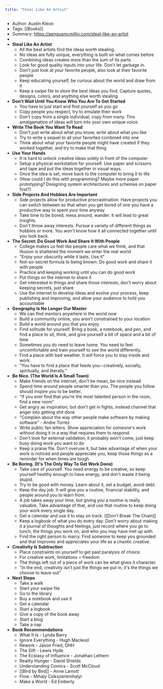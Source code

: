 ```yaml
---
title: "Steal Like An Artist"
---
```


- Author: Austin Kleon
- Tags: [[Books]]
- Summary: https://aengusmcmillin.com/steal-like-an-artist
- 
- **Steal Like An Artist**
    - All the best artists find the ideas worth stealing. 
    - No ideas are fully unique, everything is built on what comes before
    - Combining ideas creates more than the sum of its parts
    - Look for good quality inputs into your life. Don't let garbage in.
    - Don't just look at your favorite people, also look at their favorite people
    - Keep educating yourself, be curious about the world and draw from it
    - Keep a swipe file to store the best ideas you find. Capture quotes, designs, colors, and anything else worth stealing. 
- **Don't Wait Until You Know Who You Are To Get Started**
    - You have to just start and find yourself as you go
    - Copy people you respect, try to emulate their work
    - Don't copy from a single individual, copy from many. This amalgamation of ideas will turn into your own unique voice.
- **Write The Book You Want To Read**
    - Don't just write about what you know, write about what you like
    - Try to write a sequel to all your favorites combined into one
    - Think about what your favorite people might have created if they worked together, and try to make that thing
- **Use Your Hands**
    - It is hard to unlock creative ideas solely in front of the computer
    - Setup a physical workstation for yourself. Use paper and scissors and tape and put the ideas together in visual ways.
    - Once the idea is set, move back to the computer to bring it to life
    - (How could I do this with programming? Maybe more paper prototyping? Designing system architectures and schemas on paper first?)
- **Side Projects And Hobbies Are Important**
    - Side projects allow for productive procrastination. Have projects you can switch between so that when you get bored of one you have a productive way to spent your time anyway
    - Take time to be bored, mess around, wander. It will lead to great insights.
    - Don't throw away interests. Pursue a variety of different things as hobbies or more. You won't know how it all connected together until you look back.
- **The Secret: Do Good Work And Share It With People**
    - College makes us feel like people care what we think, and that illusion is shattered the moment we enter the real world
    - "Enjoy your obscurity while it lasts. Use it"
    - Not-so-secret formula to being known: Do good work and share it with people
    - Practice and keeping working until you can do good work
    - Put things on the internet to share it
    - Get interested in things and share those interests, don't worry about keeping secrets, just share
    - Use the internet to develop ideas and evolve your process, keep publishing and improving, and allow your audience to hold you accountable
- **Geography Is No Longer Our Master**
    - We can find mentors anywhere in the world now
    - Build a community online, you aren't constrained to your location
    - Build a world around you that you enjoy
    - Find solitude for yourself. Bring a book, a notebook, and pen, and find a place to sit, think, and give yourself a bit of space and a bit of time
    - Sometimes you do need to leave home. You need to feel uncomfortable and train yourself to see the world differently.
    - Find a place with bad weather. It will force you to stay inside and work.
    - "You have to find a place that feeds you--creatively, socially, spiritually, and literally."
- **Be Nice. (The World Is A Small Town)**
    - Make friends on the internet, don't be mean, be nice instead
    - Spend time around people smarter than you. The people you follow should inspire you to be better.
    - "If you ever find that you're the most talented person in the room, find a new room"
    - Get angry as inspiration, but don't get in fights, instead channel that anger into getting shit done
    - "Complain about the way other people make software by making software" - Andre Torrez
    - Write public fan letters. Show appreciation for someone's work without doing it in a way that requires them to respond. 
    - Don't look for external validation, it probably won't come, just keep busy doing work you want to do
    - Keep a praise file. Don't overuse it, but take advantage of when your work is noticed and people appreciate you, keep those things as a reminder for when times are tough
- **Be Boring. (It's The Only Way To Get Work Done)**
    - Take care of yourself. You need energy to be creative, so keep yourself healthy enough to have energy, and don't waste it being stupid.
    - Try to be good with money. Learn about it, set a budget, avoid debt.
    - Keep the day job. It will give you a routine, financial stability, and people around you to learn from.
    - A job takes away your time, but giving you a routine is really valuable. Take advantage of that, and use that routine to keep doing your work every single day.
    - Get a calendar and use it to stay on track. [[Don't Break The Chain]]
    - Keep a logbook of what you do every day. Don't worry about making it a journal of thoughts and feelings, just record where you go to lunch, the things you work on, and who you may have met up with.
    - Find the right person to marry. Find someone to keep you grounded and that improves and appreciates your life as a chaotic creative.
- **Creativity Is Subtraction**
    - Place constraints on yourself to get past paralysis of choice. 
    - For creative work, limitations = freedom
    - The things left out of a piece of work can be what gives it character. 
    - "In the end, creativity isn't just the things we put in, it's the things we choose to leave out"
- **Next Steps**
    - Take a walk
    - Start your swipe file
    - Go to the library
    - Buy a notebook and use it
    - Get a calendar
    - Start a logbook
    - Give a copy of the book away
    - Start a blog
    - Take a nap
- **Book Recommendations**
    - What It Is - Lynda Barry
    - Ignore Everything - Hugh Macleod
    - Rework - Jason Fried, DHH
    - The Gift - Lewis Hyde
    - The Ecstasy of Influence - Jonathan Lethem
    - Reality Hunger - David Shields
    - Understanding Comics - Scott McCloud
    - [[Bird by Bird]] - Anne Lamott
    - Flow - Mihaly Csikszentmihalyi
    - Make a World - Ed Emberly

